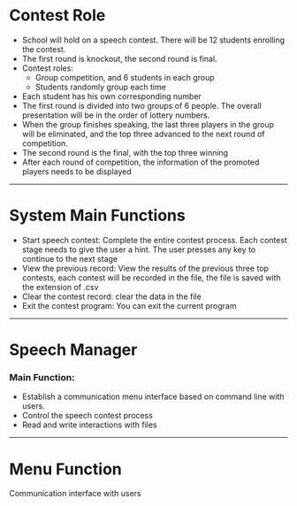 # Contest Role

- School will hold on a speech contest. There will be 12 students enrolling the contest.
- The first round is knockout, the second round is final.
- Contest roles: 
    - Group competition, and 6 students in each group
    - Students randomly group each time
- Each student has his own corresponding number
- The first round is divided into two groups of 6 people. The overall presentation will be in the order of lottery numbers.
- When the group finishes speaking, the last three players in the group will be eliminated, and the top three advanced to the next round of competition.
- The second round is the final, with the top three winning
- After each round of competition, the information of the promoted players needs to be displayed

---

# System Main Functions

- Start speech contest: Complete the entire contest process. Each contest stage needs to give the user a hint. The user presses any key to continue to the next stage
- View the previous record: View the results of the previous three top contests, each contest will be recorded in the file, the file is saved with the extension of .csv
- Clear the contest record: clear the data in the file
- Exit the contest program: You can exit the current program

---

# Speech Manager 

### Main Function:

- Establish a communication menu interface based on command line with users.
- Control the speech contest process
- Read and write interactions with files

---

# Menu Function

Communication interface with users